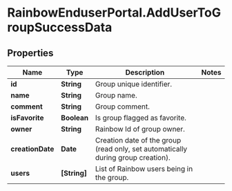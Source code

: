 # RainbowEnduserPortal.AddUserToGroupSuccessData

## Properties

Name | Type | Description | Notes
------------ | ------------- | ------------- | -------------
**id** | **String** | Group unique identifier. | 
**name** | **String** | Group name. | 
**comment** | **String** | Group comment. | 
**isFavorite** | **Boolean** | Is group flagged as favorite. | 
**owner** | **String** | Rainbow Id of group owner. | 
**creationDate** | **Date** | Creation date of the group (read only, set automatically during group creation). | 
**users** | **[String]** | List of Rainbow users being in the group. | 


